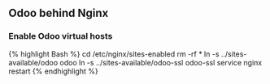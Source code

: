 ## Odoo behind Nginx

### Enable Odoo virtual hosts

{% highlight Bash %}
cd /etc/nginx/sites-enabled
rm -rf *
ln -s ../sites-available/odoo odoo
ln -s ../sites-available/odoo-ssl odoo-ssl
service nginx restart
{% endhighlight %}
